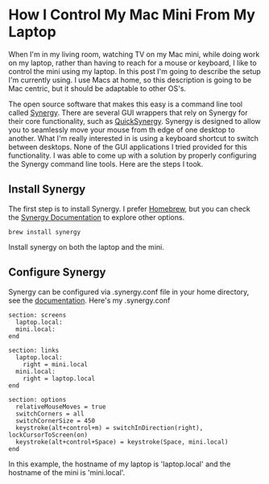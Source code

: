 How I Control My Mac Mini From My Laptop
================================================================================

When I'm in my living room, watching TV on my Mac mini, while doing work on my laptop, rather than having to reach for a mouse or keyboard, I like to control the mini using my laptop. In this post I'm going to describe the setup I'm currently using. I use Macs at home, so this description is going to be Mac centric, but it should be adaptable to other OS's.

The open source software that makes this easy is a command line tool called [Synergy][1]. There are several GUI wrappers that rely on Synergy for their core functionality, such as [QuickSynergy][2]. Synergy is designed to allow you to seamlessly move your mouse from th edge of one desktop to another. What I'm really interested in is using a keyboard shortcut to switch between desktops. None of the GUI applications I tried provided for this functionality. I was able to come up with a solution by properly configuring the Synergy command line tools. Here are the steps I took.


Install Synergy
--------------------------------------------------------------------------------

The first step is to install Synergy. I prefer [Homebrew][3], but you can check the [Synergy Documentation][4] to explore other options.

    brew install synergy

Install synergy on both the laptop and the mini.


Configure Synergy
--------------------------------------------------------------------------------

Synergy can be configured via .synergy.conf file in your home directory, see the [documentation][5]. Here's my .synergy.conf

    section: screens
      laptop.local:
      mini.local:
    end

    section: links
      laptop.local:
        right = mini.local
      mini.local:
        right = laptop.local
    end

    section: options
      relativeMouseMoves = true
      switchCorners = all
      switchCornerSize = 450
      keystroke(alt+control+m) = switchInDirection(right), lockCursorToScreen(on)
      keystroke(alt+control+Space) = keystroke(Space, mini.local)
    end

In this example, the hostname of my laptop is 'laptop.local' and the hostname of the mini is 'mini.local'.


[1]: http://synergy-foss.org/
[2]: htte://code.google.com/p/quicksynergy/
[3]: http://mxcl.github.com/homebrew/
[4]: http://synergy-foss.org/tracker/projects/synergy/wiki/Docs
[5]: http://synergy2.sourceforge.net/configuration.html
